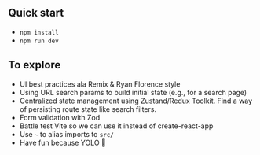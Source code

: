 ## Quick start

- `npm install`
- `npm run dev`

## To explore

- UI best practices ala Remix & Ryan Florence style
- Using URL search params to build initial state (e.g., for a search page)
- Centralized state management using Zustand/Redux Toolkit. Find a way of persisting route state like search filters.
- Form validation with Zod
- Battle test Vite so we can use it instead of create-react-app
- Use `~` to alias imports to `src/`
- Have fun because YOLO 🤪
